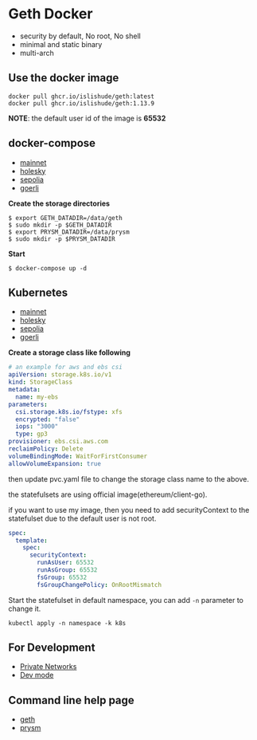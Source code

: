 # Geth Docker

- security by default, No root, No shell
- minimal and static binary
- multi-arch

## Use the docker image

```
docker pull ghcr.io/islishude/geth:latest
docker pull ghcr.io/islishude/geth:1.13.9
```

**NOTE**: the default user id of the image is **65532**

## docker-compose

- [mainnet](./docker-compose/mainnet)
- [holesky](./docker-compose/holeksy)
- [sepolia](./docker-compose/sepolia)
- [goerli](./docker-compose/goerli)

**Create the storage directories**

```console
$ export GETH_DATADIR=/data/geth
$ sudo mkdir -p $GETH_DATADIR
$ export PRYSM_DATADIR=/data/prysm
$ sudo mkdir -p $PRYSM_DATADIR
```

**Start**

```
$ docker-compose up -d
```

## Kubernetes

- [mainnet](./k8s/mainnet)
- [holesky](./k8s/holeksy)
- [sepolia](./k8s/sepolia)
- [goerli](./k8s/goerli)

**Create a storage class like following**

```yaml
# an example for aws and ebs csi
apiVersion: storage.k8s.io/v1
kind: StorageClass
metadata:
  name: my-ebs
parameters:
  csi.storage.k8s.io/fstype: xfs
  encrypted: "false"
  iops: "3000"
  type: gp3
provisioner: ebs.csi.aws.com
reclaimPolicy: Delete
volumeBindingMode: WaitForFirstConsumer
allowVolumeExpansion: true
```

then update pvc.yaml file to change the storage class name to the above.

the statefulsets are using official image(ethereum/client-go).

if you want to use my image, then you need to add securityContext to the statefulset due to the default user is not root.

```yaml
spec:
  template:
    spec:
      securityContext:
        runAsUser: 65532
        runAsGroup: 65532
        fsGroup: 65532
        fsGroupChangePolicy: OnRootMismatch
```

Start the statefulset in default namespace, you can add `-n` parameter to change it.

```
kubectl apply -n namespace -k k8s
```

## For Development

- [Private Networks](https://geth.ethereum.org/docs/interface/private-network)
- [Dev mode](https://geth.ethereum.org/getting-started/dev-mode)

## Command line help page

- [geth](./flags/geth)
- [prysm](./flags/prysm-beacon-chain)
